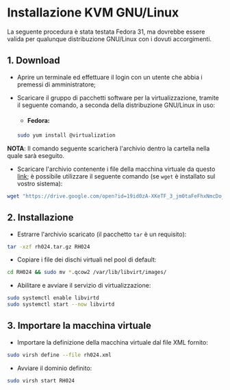 # Installazione KVM GNU/Linux

La seguente procedura è stata testata Fedora 31, ma dovrebbe essere valida per qualunque distribuzione GNU/Linux con i dovuti accorgimenti.

## 1. Download

- Aprire un terminale ed effettuare il login con un utente che abbia i premessi di amministratore;

- Scaricare il gruppo di pacchetti software per la virtualizzazione, tramite il seguente comando, a seconda della distribuzione GNU/Linux in uso:

    - #### Fedora:
    ```bash
    sudo yum install @virtualization
    ```

**NOTA**: Il comando seguente scaricherà l'archivio dentro la cartella nella quale sarà eseguito.

- Scaricare l'archivio contenente i file della macchina virtuale da questo [link](https://drive.google.com/open?id=19id0zA-XKeTF_3_jm0taFeFhxNmcDo_N); è possibile utilizzare il seguente comando (se `wget` è installato sul vostro sistema):

```bash
wget "https://drive.google.com/open?id=19id0zA-XKeTF_3_jm0taFeFhxNmcDo_N" -O rh024.tar.gz
```

## 2. Installazione

- Estrarre l'archivio scaricato (il pacchetto `tar` è un requisito):

```bash
tar -xzf rh024.tar.gz RH024
```

- Copiare i file dei dischi virtuali nel pool di default:

```bash
cd RH024 && sudo mv *.qcow2 /var/lib/libvirt/images/
```

- Abilitare e avviare il servizio di virtualizzazione:

```bash
sudo systemctl enable libvirtd
sudo systemctl start --now libvirtd
```

## 3. Importare la macchina virtuale

- Importare la definizione della macchina virtuale dal file XML fornito:

```bash
sudo virsh define --file rh024.xml
```

- Avviare il dominio definito:
```bash
sudo virsh start RH024
```
